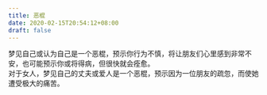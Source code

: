 ```yaml
---
title: 恶棍
date: 2020-02-15T20:54:12+08:00
draft: false
---
```


梦见自己或认为自己是一个恶棍，预示你行为不慎，将让朋友们心里感到非常不安，也可能预示你或将得病，但很快就会痊愈。<br>
对于女人，梦见自己的丈夫或爱人是一个恶棍，预示因为一位朋友的疏忽，而使她遭受极大的痛苦。<br>
